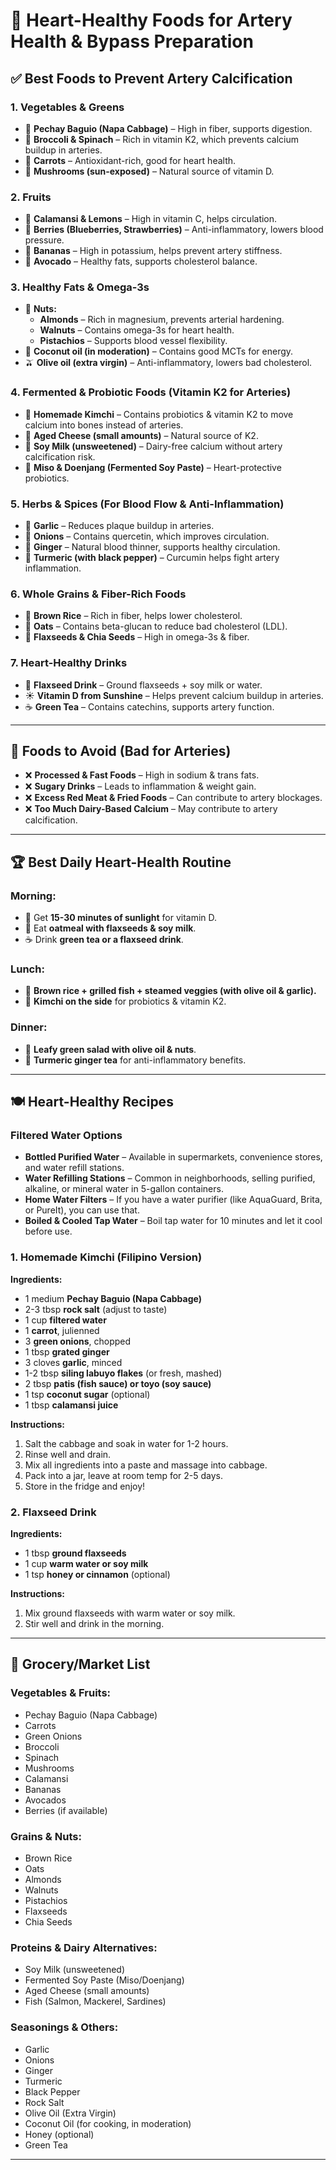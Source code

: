 # 🥗 Heart-Healthy Foods for Artery Health & Bypass Preparation

## ✅ Best Foods to Prevent Artery Calcification

### **1. Vegetables & Greens**

- 🥬 **Pechay Baguio (Napa Cabbage)** – High in fiber, supports digestion.
- 🥦 **Broccoli & Spinach** – Rich in vitamin K2, which prevents calcium buildup in arteries.
- 🥕 **Carrots** – Antioxidant-rich, good for heart health.
- 🍄 **Mushrooms (sun-exposed)** – Natural source of vitamin D.

### **2. Fruits**

- 🍋 **Calamansi & Lemons** – High in vitamin C, helps circulation.
- 🍓 **Berries (Blueberries, Strawberries)** – Anti-inflammatory, lowers blood pressure.
- 🍌 **Bananas** – High in potassium, helps prevent artery stiffness.
- 🥑 **Avocado** – Healthy fats, supports cholesterol balance.

### **3. Healthy Fats & Omega-3s**

- 🥜 **Nuts:**
  - **Almonds** – Rich in magnesium, prevents arterial hardening.
  - **Walnuts** – Contains omega-3s for heart health.
  - **Pistachios** – Supports blood vessel flexibility.
- 🥥 **Coconut oil (in moderation)** – Contains good MCTs for energy.
- 🫒 **Olive oil (extra virgin)** – Anti-inflammatory, lowers bad cholesterol.

### **4. Fermented & Probiotic Foods (Vitamin K2 for Arteries)**

- 🥬 **Homemade Kimchi** – Contains probiotics & vitamin K2 to move calcium into bones instead of arteries.
- 🧀 **Aged Cheese (small amounts)** – Natural source of K2.
- 🥛 **Soy Milk (unsweetened)** – Dairy-free calcium without artery calcification risk.
- 🍶 **Miso & Doenjang (Fermented Soy Paste)** – Heart-protective probiotics.

### **5. Herbs & Spices (For Blood Flow & Anti-Inflammation)**

- 🧄 **Garlic** – Reduces plaque buildup in arteries.
- 🧅 **Onions** – Contains quercetin, which improves circulation.
- 🫚 **Ginger** – Natural blood thinner, supports healthy circulation.
- 🌿 **Turmeric (with black pepper)** – Curcumin helps fight artery inflammation.

### **6. Whole Grains & Fiber-Rich Foods**

- 🍚 **Brown Rice** – Rich in fiber, helps lower cholesterol.
- 🌾 **Oats** – Contains beta-glucan to reduce bad cholesterol (LDL).
- 🌿 **Flaxseeds & Chia Seeds** – High in omega-3s & fiber.

### **7. Heart-Healthy Drinks**

- 🥛 **Flaxseed Drink** – Ground flaxseeds + soy milk or water.
- ☀️ **Vitamin D from Sunshine** – Helps prevent calcium buildup in arteries.
- ☕ **Green Tea** – Contains catechins, supports artery function.

---

## 🚫 Foods to Avoid (Bad for Arteries)

- ❌ **Processed & Fast Foods** – High in sodium & trans fats.
- ❌ **Sugary Drinks** – Leads to inflammation & weight gain.
- ❌ **Excess Red Meat & Fried Foods** – Can contribute to artery blockages.
- ❌ **Too Much Dairy-Based Calcium** – May contribute to artery calcification.

---

## 🏆 Best Daily Heart-Health Routine

### **Morning:**

- 🌅 Get **15-30 minutes of sunlight** for vitamin D.
- 🥣 Eat **oatmeal with flaxseeds & soy milk**.
- ☕ Drink **green tea or a flaxseed drink**.

### **Lunch:**

- 🍛 **Brown rice + grilled fish + steamed veggies (with olive oil & garlic).**
- 🥢 **Kimchi on the side** for probiotics & vitamin K2.

### **Dinner:**

- 🥗 **Leafy green salad with olive oil & nuts**.
- 🍵 **Turmeric ginger tea** for anti-inflammatory benefits.

---

## 🍽️ Heart-Healthy Recipes

### **Filtered Water Options**

- **Bottled Purified Water** – Available in supermarkets, convenience stores, and water refill stations.
- **Water Refilling Stations** – Common in neighborhoods, selling purified, alkaline, or mineral water in 5-gallon containers.
- **Home Water Filters** – If you have a water purifier (like AquaGuard, Brita, or PureIt), you can use that.
- **Boiled & Cooled Tap Water** – Boil tap water for 10 minutes and let it cool before use.

### **1. Homemade Kimchi (Filipino Version)**

**Ingredients:**

- 1 medium **Pechay Baguio (Napa Cabbage)**
- 2-3 tbsp **rock salt** (adjust to taste)
- 1 cup **filtered water**
- 1 **carrot**, julienned
- 3 **green onions**, chopped
- 1 tbsp **grated ginger**
- 3 cloves **garlic**, minced
- 1-2 tbsp **siling labuyo flakes** (or fresh, mashed)
- 2 tbsp **patis (fish sauce) or toyo (soy sauce)**
- 1 tsp **coconut sugar** (optional)
- 1 tbsp **calamansi juice**

**Instructions:**

1. Salt the cabbage and soak in water for 1-2 hours.
2. Rinse well and drain.
3. Mix all ingredients into a paste and massage into cabbage.
4. Pack into a jar, leave at room temp for 2-5 days.
5. Store in the fridge and enjoy!

### **2. Flaxseed Drink**

**Ingredients:**

- 1 tbsp **ground flaxseeds**
- 1 cup **warm water or soy milk**
- 1 tsp **honey or cinnamon** (optional)

**Instructions:**

1. Mix ground flaxseeds with warm water or soy milk.
2. Stir well and drink in the morning.

---

## 🛒 Grocery/Market List

### **Vegetables & Fruits:**

- Pechay Baguio (Napa Cabbage)
- Carrots
- Green Onions
- Broccoli
- Spinach
- Mushrooms
- Calamansi
- Bananas
- Avocados
- Berries (if available)

### **Grains & Nuts:**

- Brown Rice
- Oats
- Almonds
- Walnuts
- Pistachios
- Flaxseeds
- Chia Seeds

### **Proteins & Dairy Alternatives:**

- Soy Milk (unsweetened)
- Fermented Soy Paste (Miso/Doenjang)
- Aged Cheese (small amounts)
- Fish (Salmon, Mackerel, Sardines)

### **Seasonings & Others:**

- Garlic
- Onions
- Ginger
- Turmeric
- Black Pepper
- Rock Salt
- Olive Oil (Extra Virgin)
- Coconut Oil (for cooking, in moderation)
- Honey (optional)
- Green Tea

---
